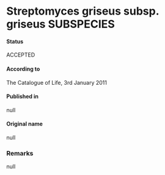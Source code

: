 # Streptomyces griseus subsp. griseus SUBSPECIES

#### Status
ACCEPTED

#### According to
The Catalogue of Life, 3rd January 2011

#### Published in
null

#### Original name
null

### Remarks
null